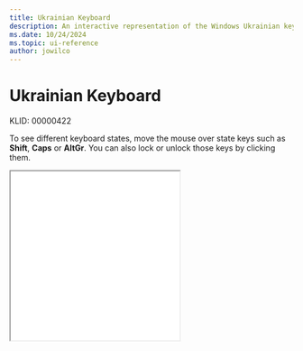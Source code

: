 ```yaml
---
title: Ukrainian Keyboard
description: An interactive representation of the Windows Ukrainian keyboard. To see different keyboard states, click or move the mouse over the state keys.
ms.date: 10/24/2024
ms.topic: ui-reference
author: jowilco
---
```


# Ukrainian Keyboard

KLID: 00000422

To see different keyboard states, move the mouse over state keys such as **Shift**, **Caps** or **AltGr**. You can also lock or unlock those keys by clicking them.

<iframe src="kbdur.html" height="300"></iframe>
